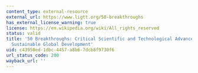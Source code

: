 ```yaml
---
content_type: external-resource
external_url: https://www.ligtt.org/50-breakthroughs
has_external_license_warning: true
license: https://en.wikipedia.org/wiki/All_rights_reserved
status: valid
title: '50 Breakthroughs: Critical Scientific and Technological Advances Needed for
  Sustainable Global Development'
uid: c43950ed-1dbc-4457-a8b6-7dcb8f9730f6
url_status_code: 200
wayback_url: ''
---
```

